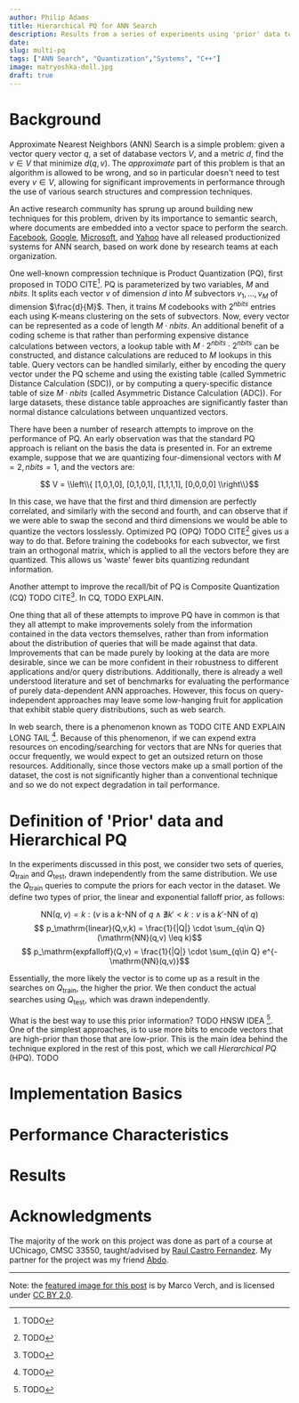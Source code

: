 ```yaml
---
author: Philip Adams
title: Hierarchical PQ for ANN Search
description: Results from a series of experiments using 'prior' data to improve PQ recall
date: 
slug: multi-pq
tags: ["ANN Search", "Quantization","Systems", "C++"]
image: matryoshka-doll.jpg 
draft: true
---
```


# Background

Approximate Nearest Neighbors (ANN) Search is a simple problem: given a vector query vector $q$, a set of database vectors $V$, and a metric $d$, find the $v\in V$ that minimize $d(q, v)$. The *approximate* part of this problem is that an algorithm is allowed to be wrong, and so in particular doesn't need to test every $v\in V$, allowing for significant improvements in performance through the use of various search structures and compression techniques.

An active research community has sprung up around building new techniques for this problem, driven by its importance to semantic search, where documents are embedded into a vector space to perform the search. [Facebook](https://github.com/facebookresearch/faiss), [Google](https://github.com/google-research/google-research/tree/master/scann), [Microsoft](https://github.com/microsoft/SPTAG), and [Yahoo](https://github.com/yahoojapan/NGT) have all released productionized systems for ANN search, based on work done by research teams at each organization.

One well-known compression technique is Product Quantization (PQ), first proposed in TODO CITE[^pqcite]. PQ is parameterized by two variables, $M$ and $nbits$. It splits each vector $v$ of dimension $d$ into $M$ subvectors $v_1,\dots, v_M$ of dimension $\frac{d}{M}$. Then, it trains $M$ codebooks with $2^{nbits}$ entries each using K-means clustering on the sets of subvectors. Now, every vector can be represented as a code of length $M\cdot nbits$. An additional benefit of a coding scheme is that rather than performing expensive distance calculations between vectors, a lookup table with $M\cdot 2^{nbits} \cdot 2^{nbits}$ can be constructed, and distance calculations are reduced to $M$ lookups in this table. Query vectors can be handled similarly, either by encoding the query vector under the PQ scheme and using the existing table (called Symmetric Distance Calculation (SDC)), or by computing a query-specific distance table of size $M \cdot nbits$ (called Asymmetric Distance Calculation (ADC)). For large datasets, these distance table approaches are significantly faster than normal distance calculations between unquantized vectors.

There have been a number of research attempts to improve on the performance of PQ. An early observation was that the standard PQ approach is reliant on the basis the data is presented in. For an extreme example, suppose that we are quantizing four-dimensional vectors with $M=2, nbits=1$, and the vectors are:

$$ V = \\left\\{ [1,0,1,0], [0,1,0,1], [1,1,1,1], [0,0,0,0] \\right\\}$$

In this case, we have that the first and third dimension are perfectly correlated, and similarly with the second and fourth, and can observe that if we were able to swap the second and third dimensions we would be able to quantize the vectors losslessly. Optimized PQ (OPQ) TODO CITE[^opqcite] gives us a way to do that. Before training the codebooks for each subvector, we first train an orthogonal matrix, which is applied to all the vectors before they are quantized. This allows us 'waste' fewer bits quantizing redundant information.

Another attempt to improve the recall/bit of PQ is Composite Quantization (CQ) TODO CITE[^cqcite]. In CQ, TODO EXPLAIN.

One thing that all of these attempts to improve PQ have in common is that they all attempt to make improvements solely from the information contained in the data vectors themselves, rather than from information about the distribution of queries that will be made against that data. Improvements that can be made purely by looking at the data are more desirable, since we can be more confident in their robustness to different applications and/or query distributions. Additionally, there is already a well understood literature and set of benchmarks for evaluating the performance of purely data-dependent ANN approaches. However, this focus on query-independent approaches may leave some low-hanging fruit for application that exhibit stable query distributions, such as web search.

In web search, there is a phenomenon known as TODO CITE AND EXPLAIN LONG TAIL [^longtailcite]. Because of this phenomenon, if we can expend extra resources on encoding/searching for vectors that are NNs for queries that occur frequently, we would expect to get an outsized return on those resources. Additionally, since those vectors make up a small portion of the dataset, the cost is not significantly higher than a conventional technique and so we do not expect degradation in tail performance.

# Definition of 'Prior' data and Hierarchical PQ
In the experiments discussed in this post, we consider two sets of queries, $Q_{\mathrm{train}}$ and $Q_{\mathrm{test}}$, drawn independently from the same distribution. We use the $Q_{\mathrm{train}}$ queries to compute the priors for each vector in the dataset. We define two types of prior, the linear and exponential falloff prior, as follows:

$$ \mathrm{NN}(q,v) = k : (v \text{ is a } k \text{-NN of } q \wedge \nexists k' < k : v \text{ is a } k' \text{-NN of } q)$$
$$ p_\mathrm{linear}(Q,v,k) = \frac{1}{|Q|} \cdot \sum_{q\in Q} (\mathrm{NN}(q,v) \leq k)$$
$$ p_\mathrm{expfalloff}(Q,v) = \frac{1}{|Q|} \cdot \sum_{q\in Q} e^{-\mathrm{NN}(q,v)}$$

Essentially, the more likely the vector is to come up as a result in the searches on $Q_{\mathrm{train}}$, the higher the prior. We then conduct the actual searches using $Q_{\mathrm{test}}$, which was drawn independently.

What is the best way to use this prior information? TODO HNSW IDEA [^hnswidea]. One of the simplest approaches, is to use more bits to encode vectors that are high-prior than those that are low-prior. This is the main idea behind the technique explored in the rest of this post, which we call *Hierarchical PQ* (HPQ). TODO

# Implementation Basics

# Performance Characteristics

# Results

# Acknowledgments 
The majority of the work on this project was done as part of a course at UChicago, CMSC 33550, taught/advised by [Raul Castro Fernandez](https://raulcastrofernandez.com/). My partner for the project was my friend [Abdo](https://github.com/akabdo).

---
Note: the [featured image for this post](https://foto.wuestenigel.com/opening-matryoshka-dolls/) is by Marco Verch, and is licensed under [CC BY 2.0](https://creativecommons.org/licenses/by/2.0/).


[^pqcite]: TODO
[^opqcite]: TODO
[^cqcite]: TODO
[^longtailcite]: TODO
[^hnswidea]: TODO

